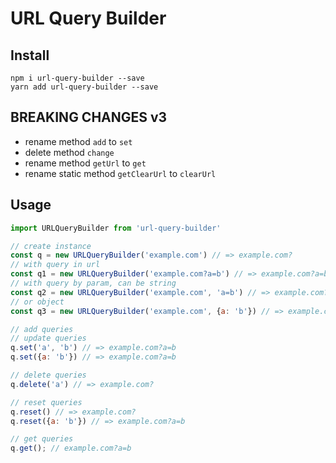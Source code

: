 # URL Query Builder

## Install
```
npm i url-query-builder --save
yarn add url-query-builder --save
```

## BREAKING CHANGES v3
- rename method `add` to `set`
- delete method `change`
- rename method `getUrl` to `get`
- rename static method `getClearUrl` to `clearUrl`

## Usage
```js
import URLQueryBuilder from 'url-query-builder'

// create instance
const q = new URLQueryBuilder('example.com') // => example.com?
// with query in url
const q1 = new URLQueryBuilder('example.com?a=b') // => example.com?a=b
// with query by param, can be string
const q2 = new URLQueryBuilder('example.com', 'a=b') // => example.com?a=b
// or object
const q3 = new URLQueryBuilder('example.com', {a: 'b'}) // => example.com?a=b

// add queries
// update queries
q.set('a', 'b') // => example.com?a=b
q.set({a: 'b'}) // => example.com?a=b

// delete queries
q.delete('a') // => example.com?

// reset queries
q.reset() // => example.com?
q.reset({a: 'b'}) // => example.com?a=b

// get queries
q.get(); // example.com?a=b
```
